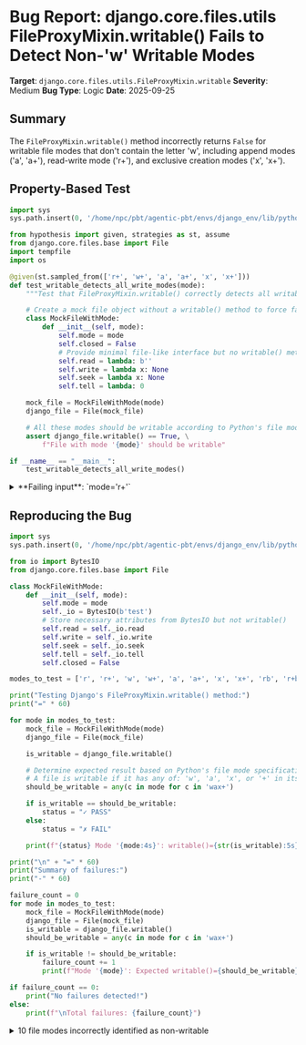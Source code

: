 # Bug Report: django.core.files.utils FileProxyMixin.writable() Fails to Detect Non-'w' Writable Modes

**Target**: `django.core.files.utils.FileProxyMixin.writable`
**Severity**: Medium
**Bug Type**: Logic
**Date**: 2025-09-25

## Summary

The `FileProxyMixin.writable()` method incorrectly returns `False` for writable file modes that don't contain the letter 'w', including append modes ('a', 'a+'), read-write mode ('r+'), and exclusive creation modes ('x', 'x+').

## Property-Based Test

```python
import sys
sys.path.insert(0, '/home/npc/pbt/agentic-pbt/envs/django_env/lib/python3.13/site-packages')

from hypothesis import given, strategies as st, assume
from django.core.files.base import File
import tempfile
import os

@given(st.sampled_from(['r+', 'w+', 'a', 'a+', 'x', 'x+']))
def test_writable_detects_all_write_modes(mode):
    """Test that FileProxyMixin.writable() correctly detects all writable file modes."""

    # Create a mock file object without a writable() method to force fallback to mode checking
    class MockFileWithMode:
        def __init__(self, mode):
            self.mode = mode
            self.closed = False
            # Provide minimal file-like interface but no writable() method
            self.read = lambda: b''
            self.write = lambda x: None
            self.seek = lambda x: None
            self.tell = lambda: 0

    mock_file = MockFileWithMode(mode)
    django_file = File(mock_file)

    # All these modes should be writable according to Python's file mode specification
    assert django_file.writable() == True, \
        f"File with mode '{mode}' should be writable"

if __name__ == "__main__":
    test_writable_detects_all_write_modes()
```

<details>

<summary>
**Failing input**: `mode='r+'`
</summary>
```
Traceback (most recent call last):
  File "/home/npc/pbt/agentic-pbt/worker_/5/hypo.py", line 32, in <module>
    test_writable_detects_all_write_modes()
    ~~~~~~~~~~~~~~~~~~~~~~~~~~~~~~~~~~~~~^^
  File "/home/npc/pbt/agentic-pbt/worker_/5/hypo.py", line 10, in test_writable_detects_all_write_modes
    def test_writable_detects_all_write_modes(mode):
                   ^^^
  File "/home/npc/pbt/agentic-pbt/envs/django_env/lib/python3.13/site-packages/hypothesis/core.py", line 2124, in wrapped_test
    raise the_error_hypothesis_found
  File "/home/npc/pbt/agentic-pbt/worker_/5/hypo.py", line 28, in test_writable_detects_all_write_modes
    assert django_file.writable() == True, \
           ^^^^^^^^^^^^^^^^^^^^^^^^^^^^^^
AssertionError: File with mode 'r+' should be writable
Falsifying example: test_writable_detects_all_write_modes(
    mode='r+',
)
```
</details>

## Reproducing the Bug

```python
import sys
sys.path.insert(0, '/home/npc/pbt/agentic-pbt/envs/django_env/lib/python3.13/site-packages')

from io import BytesIO
from django.core.files.base import File

class MockFileWithMode:
    def __init__(self, mode):
        self.mode = mode
        self._io = BytesIO(b'test')
        # Store necessary attributes from BytesIO but not writable()
        self.read = self._io.read
        self.write = self._io.write
        self.seek = self._io.seek
        self.tell = self._io.tell
        self.closed = False

modes_to_test = ['r', 'r+', 'w', 'w+', 'a', 'a+', 'x', 'x+', 'rb', 'r+b', 'wb', 'w+b', 'ab', 'a+b', 'xb', 'x+b']

print("Testing Django's FileProxyMixin.writable() method:")
print("=" * 60)

for mode in modes_to_test:
    mock_file = MockFileWithMode(mode)
    django_file = File(mock_file)

    is_writable = django_file.writable()

    # Determine expected result based on Python's file mode specification
    # A file is writable if it has any of: 'w', 'a', 'x', or '+' in its mode
    should_be_writable = any(c in mode for c in 'wax+')

    if is_writable == should_be_writable:
        status = "✓ PASS"
    else:
        status = "✗ FAIL"

    print(f"{status} Mode '{mode:4s}': writable()={str(is_writable):5s}, expected={str(should_be_writable):5s}")

print("\n" + "=" * 60)
print("Summary of failures:")
print("-" * 60)

failure_count = 0
for mode in modes_to_test:
    mock_file = MockFileWithMode(mode)
    django_file = File(mock_file)
    is_writable = django_file.writable()
    should_be_writable = any(c in mode for c in 'wax+')

    if is_writable != should_be_writable:
        failure_count += 1
        print(f"Mode '{mode}': Expected writable()={should_be_writable}, but got {is_writable}")

if failure_count == 0:
    print("No failures detected!")
else:
    print(f"\nTotal failures: {failure_count}")
```

<details>

<summary>
10 file modes incorrectly identified as non-writable
</summary>
```
Testing Django's FileProxyMixin.writable() method:
============================================================
✓ PASS Mode 'r   ': writable()=False, expected=False
✗ FAIL Mode 'r+  ': writable()=False, expected=True
✓ PASS Mode 'w   ': writable()=True , expected=True
✓ PASS Mode 'w+  ': writable()=True , expected=True
✗ FAIL Mode 'a   ': writable()=False, expected=True
✗ FAIL Mode 'a+  ': writable()=False, expected=True
✗ FAIL Mode 'x   ': writable()=False, expected=True
✗ FAIL Mode 'x+  ': writable()=False, expected=True
✓ PASS Mode 'rb  ': writable()=False, expected=False
✗ FAIL Mode 'r+b ': writable()=False, expected=True
✓ PASS Mode 'wb  ': writable()=True , expected=True
✓ PASS Mode 'w+b ': writable()=True , expected=True
✗ FAIL Mode 'ab  ': writable()=False, expected=True
✗ FAIL Mode 'a+b ': writable()=False, expected=True
✗ FAIL Mode 'xb  ': writable()=False, expected=True
✗ FAIL Mode 'x+b ': writable()=False, expected=True

============================================================
Summary of failures:
------------------------------------------------------------
Mode 'r+': Expected writable()=True, but got False
Mode 'a': Expected writable()=True, but got False
Mode 'a+': Expected writable()=True, but got False
Mode 'x': Expected writable()=True, but got False
Mode 'x+': Expected writable()=True, but got False
Mode 'r+b': Expected writable()=True, but got False
Mode 'ab': Expected writable()=True, but got False
Mode 'a+b': Expected writable()=True, but got False
Mode 'xb': Expected writable()=True, but got False
Mode 'x+b': Expected writable()=True, but got False

Total failures: 10
```
</details>

## Why This Is A Bug

The `FileProxyMixin.writable()` method is part of the Python file-like object protocol defined in `io.IOBase`. According to Python's documentation, `writable()` should "return whether object was opened for writing" and if it returns `False`, then `write()` will raise `OSError`.

The current implementation in `/home/npc/pbt/agentic-pbt/envs/django_env/lib/python3.13/site-packages/django/core/files/utils.py:62-67` has a fallback logic that only checks if `"w"` is in the mode string:

```python
def writable(self):
    if self.closed:
        return False
    if hasattr(self.file, "writable"):
        return self.file.writable()
    return "w" in getattr(self.file, "mode", "")  # <-- BUG: Only checks for 'w'
```

However, Python's file modes that allow writing include:
- **'w', 'w+'**: Write modes (correctly detected ✓)
- **'r+'**: Read and write mode without truncation (incorrectly returns False ✗)
- **'a', 'a+'**: Append modes that write at end of file (incorrectly returns False ✗)
- **'x', 'x+'**: Exclusive creation modes (incorrectly returns False ✗)

The '+' modifier adds the complementary access mode, making 'r+' writable. This violates the contract of `io.IOBase.writable()` and breaks the principle of least surprise - users expect Django's file proxy to behave identically to Python's standard file objects.

## Relevant Context

This bug manifests when:
1. A file object is wrapped with Django's `File` class (which inherits from `FileProxyMixin`)
2. The wrapped file object doesn't have its own `writable()` method
3. The file was opened with a writable mode other than 'w' or 'w+'
4. Code checks `writable()` before attempting to write

For example, code like this would fail incorrectly:
```python
# Open a file for appending
with open('log.txt', 'a') as f:
    django_file = File(f)
    if django_file.writable():  # Returns False incorrectly!
        django_file.write(b'data')
```

The bug is in the fallback logic at line 67 of `django/core/files/utils.py`. While most modern Python file objects have a `writable()` method, the fallback is still important for custom file-like objects and should correctly implement the Python file protocol.

## Proposed Fix

```diff
--- a/django/core/files/utils.py
+++ b/django/core/files/utils.py
@@ -64,7 +64,8 @@ class FileProxyMixin:
         return False
     if hasattr(self.file, "writable"):
         return self.file.writable()
-    return "w" in getattr(self.file, "mode", "")
+    mode = getattr(self.file, "mode", "")
+    return any(c in mode for c in "wax+")

 def seekable(self):
     if self.closed:
```